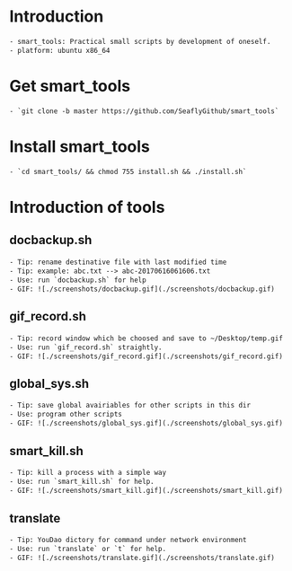 # Introduction

    - smart_tools: Practical small scripts by development of oneself.
    - platform: ubuntu x86_64

# Get smart_tools

    - `git clone -b master https://github.com/SeaflyGithub/smart_tools`

# Install smart_tools

    - `cd smart_tools/ && chmod 755 install.sh && ./install.sh`

# Introduction of tools

## docbackup.sh

    - Tip: rename destinative file with last modified time
    - Tip: example: abc.txt --> abc-20170616061606.txt
    - Use: run `docbackup.sh` for help
    - GIF: ![./screenshots/docbackup.gif](./screenshots/docbackup.gif)

## gif_record.sh

    - Tip: record window which be choosed and save to ~/Desktop/temp.gif
    - Use: run `gif_record.sh` straightly.
    - GIF: ![./screenshots/gif_record.gif](./screenshots/gif_record.gif)

## global_sys.sh

    - Tip: save global avairiables for other scripts in this dir
    - Use: program other scripts
    - GIF: ![./screenshots/global_sys.gif](./screenshots/global_sys.gif)

## smart_kill.sh

    - Tip: kill a process with a simple way
    - Use: run `smart_kill.sh` for help.
    - GIF: ![./screenshots/smart_kill.gif](./screenshots/smart_kill.gif)

## translate

    - Tip: YouDao dictory for command under network environment
    - Use: run `translate` or `t` for help.
    - GIF: ![./screenshots/translate.gif](./screenshots/translate.gif)

